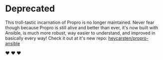# Deprecated

This troll-tastic incarnation of Propro is no longer maintained. Never fear though because Propro is still alive and better than ever, it's now built with Ansible, is much more robust, way easier to understand, and improved in basically every way! Check it out at it's new repo: [heycarsten/propro-ansible](https://github.com/heycarsten/propro-ansible)

:heart: :heart: :heart:
